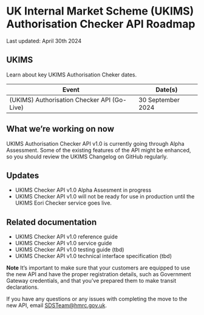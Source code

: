 
# UK Internal Market Scheme (UKIMS) Authorisation Checker API Roadmap
Last updated: April 30th 2024

## UKIMS
Learn about key UKIMS Authorisation Cheker dates.


| Event                                              | Date(s)              |
|----------------------------------------------------|----------------------|
| (UKIMS) Authorisation Checker API (Go-Live)    | 30 September 2024          |


## What we’re working on now
UKIMS Authorisation Checker API v1.0 is currently going through Alpha Assessment. Some of the existing features of the API might be enhanced, so you should review the UKIMS Changelog on GitHub regularly.

## Updates

- UKIMS Checker API v1.0 Alpha Assesment in progress
- UKIMS Checker API v1.0 will not be ready for use in production until the UKIMS Eori Checker service goes live.

## Related documentation
- UKIMS Checker API v1.0 reference guide
- UKIMS Checker API v1.0 service guide
- UKIMS Checker API v1.0 testing guide (tbd)
- UKIMS Checker API v1.0 technical interface specification (tbd)

 **Note** It’s important to make sure that your customers are equipped to use the new API and have the proper registration details, such as Government Gateway credentials, and that you’ve prepared them to make transit declarations.

If you have any questions or any issues with completing the move to the new API, email SDSTeam@hmrc.gov.uk.


